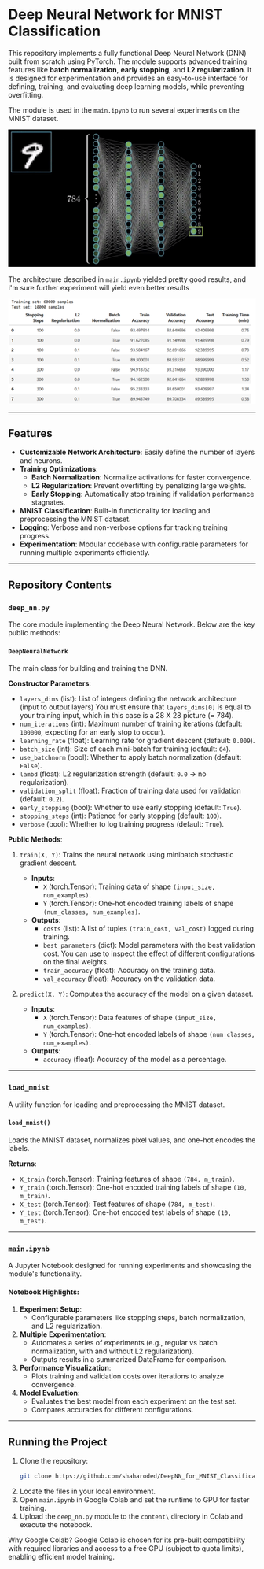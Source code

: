 # Deep Neural Network for MNIST Classification

This repository implements a fully functional Deep Neural Network (DNN) built from scratch using PyTorch. The module supports advanced training features like **batch normalization**, **early stopping**, and **L2 regularization**. It is designed for experimentation and provides an easy-to-use interface for defining, training, and evaluating deep learning models, while preventing overfitting.

The module is used in the `main.ipynb` to run several experiments on the MNIST dataset.

![Alt Text](Images/image1.png)

The architecture described in `main.ipynb` yielded pretty good results, and I'm sure further experiment will yield even better results

![Alt Text](Images/image2.png)

---

## Features
- **Customizable Network Architecture**: Easily define the number of layers and neurons.
- **Training Optimizations**:
  - **Batch Normalization**: Normalize activations for faster convergence.
  - **L2 Regularization**: Prevent overfitting by penalizing large weights.
  - **Early Stopping**: Automatically stop training if validation performance stagnates.
- **MNIST Classification**: Built-in functionality for loading and preprocessing the MNIST dataset.
- **Logging**: Verbose and non-verbose options for tracking training progress.
- **Experimentation**: Modular codebase with configurable parameters for running multiple experiments efficiently.

---

## Repository Contents

### `deep_nn.py`
The core module implementing the Deep Neural Network. Below are the key public methods:

#### `DeepNeuralNetwork`
The main class for building and training the DNN.

**Constructor Parameters**:
- `layers_dims` (list): List of integers defining the network architecture (input to output layers) You must ensure that `layers_dims[0]` is equal to your training input, which in this case is a 28 X 28 picture (= 784).
- `num_iterations` (int): Maximum number of training iterations (default: `100000`, expecting for an early stop to occur).
- `learning_rate` (float): Learning rate for gradient descent (default: `0.009`).
- `batch_size` (int): Size of each mini-batch for training (default: `64`).
- `use_batchnorm` (bool): Whether to apply batch normalization (default: `False`).
- `lambd` (float): L2 regularization strength (default: `0.0` -> no regularization).
- `validation_split` (float): Fraction of training data used for validation (default: `0.2`).
- `early_stopping` (bool): Whether to use early stopping (default: `True`).
- `stopping_steps` (int): Patience for early stopping (default: `100`).
- `verbose` (bool): Whether to log training progress (default: `True`).

**Public Methods**:
1. `train(X, Y)`: Trains the neural network using minibatch stochastic gradient descent. 
   - **Inputs**: 
     - `X` (torch.Tensor): Training data of shape `(input_size, num_examples)`.
     - `Y` (torch.Tensor): One-hot encoded training labels of shape `(num_classes, num_examples)`.
   - **Outputs**:
     - `costs` (list): A list of tuples `(train_cost, val_cost)` logged during training.
     - `best_parameters` (dict): Model parameters with the best validation cost. You can use to inspect the effect of different configurations on the final weights.
     - `train_accuracy` (float): Accuracy on the training data.
     - `val_accuracy` (float): Accuracy on the validation data.

2. `predict(X, Y)`: Computes the accuracy of the model on a given dataset.
   - **Inputs**:
     - `X` (torch.Tensor): Data features of shape `(input_size, num_examples)`.
     - `Y` (torch.Tensor): One-hot encoded labels of shape `(num_classes, num_examples)`.
   - **Outputs**:
     - `accuracy` (float): Accuracy of the model as a percentage.

---

### `load_mnist`
A utility function for loading and preprocessing the MNIST dataset.

#### `load_mnist()`
Loads the MNIST dataset, normalizes pixel values, and one-hot encodes the labels.

**Returns**:
- `X_train` (torch.Tensor): Training features of shape `(784, m_train)`.
- `Y_train` (torch.Tensor): One-hot encoded training labels of shape `(10, m_train)`.
- `X_test` (torch.Tensor): Test features of shape `(784, m_test)`.
- `Y_test` (torch.Tensor): One-hot encoded test labels of shape `(10, m_test)`.

---

### `main.ipynb`
A Jupyter Notebook designed for running experiments and showcasing the module's functionality.

#### Notebook Highlights:
1. **Experiment Setup**:
   - Configurable parameters like stopping steps, batch normalization, and L2 regularization.
2. **Multiple Experimentation**:
   - Automates a series of experiments (e.g., regular vs batch normalization, with and without L2 regularization).
   - Outputs results in a summarized DataFrame for comparison.
3. **Performance Visualization**:
   - Plots training and validation costs over iterations to analyze convergence.
4. **Model Evaluation**:
   - Evaluates the best model from each experiment on the test set.
   - Compares accuracies for different configurations.

---

## Running the Project

1. Clone the repository:
   ```bash
   git clone https://github.com/shaharoded/DeepNN_for_MNIST_Classification.git
   ```
2. Locate the files in your local environment.
2. Open `main.ipynb` in Google Colab and set the runtime to GPU for faster training.
3. Upload the `deep_nn.py` module to the `content\` directory in Colab and execute the notebook.

Why Google Colab? Google Colab is chosen for its pre-built compatibility with required libraries and access to a free GPU (subject to quota limits), enabling efficient model training.
